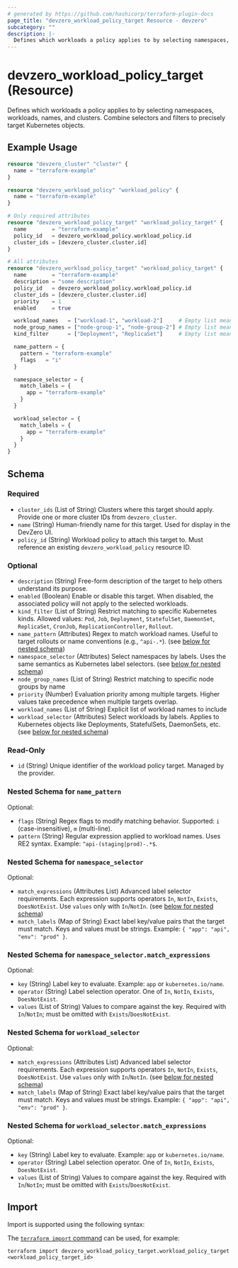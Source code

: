 ```yaml
---
# generated by https://github.com/hashicorp/terraform-plugin-docs
page_title: "devzero_workload_policy_target Resource - devzero"
subcategory: ""
description: |-
  Defines which workloads a policy applies to by selecting namespaces, workloads, names, and clusters. Combine selectors and filters to precisely target Kubernetes objects.
---
```


# devzero_workload_policy_target (Resource)

Defines which workloads a policy applies to by selecting namespaces, workloads, names, and clusters. Combine selectors and filters to precisely target Kubernetes objects.

## Example Usage

```terraform
resource "devzero_cluster" "cluster" {
  name = "terraform-example"
}

resource "devzero_workload_policy" "workload_policy" {
  name = "terraform-example"
}

# Only required attributes
resource "devzero_workload_policy_target" "workload_policy_target" {
  name        = "terraform-example"
  policy_id   = devzero_workload_policy.workload_policy.id
  cluster_ids = [devzero_cluster.cluster.id]
}

# All attributes
resource "devzero_workload_policy_target" "workload_policy_target" {
  name        = "terraform-example"
  description = "some description"
  policy_id   = devzero_workload_policy.workload_policy.id
  cluster_ids = [devzero_cluster.cluster.id]
  priority    = 1
  enabled     = true

  workload_names   = ["workload-1", "workload-2"]     # Empty list means all workloads
  node_group_names = ["node-group-1", "node-group-2"] # Empty list means all node groups
  kind_filter      = ["Deployment", "ReplicaSet"]     # Empty list means all kinds

  name_pattern = {
    pattern = "terraform-example"
    flags   = "i"
  }

  namespace_selector = {
    match_labels = {
      app = "terraform-example"
    }
  }

  workload_selector = {
    match_labels = {
      app = "terraform-example"
    }
  }
}
```

<!-- schema generated by tfplugindocs -->
## Schema

### Required

- `cluster_ids` (List of String) Clusters where this target should apply. Provide one or more cluster IDs from `devzero_cluster`.
- `name` (String) Human-friendly name for this target. Used for display in the DevZero UI.
- `policy_id` (String) Workload policy to attach this target to. Must reference an existing `devzero_workload_policy` resource ID.

### Optional

- `description` (String) Free-form description of the target to help others understand its purpose.
- `enabled` (Boolean) Enable or disable this target. When disabled, the associated policy will not apply to the selected workloads.
- `kind_filter` (List of String) Restrict matching to specific Kubernetes kinds. Allowed values: `Pod`, `Job`, `Deployment`, `StatefulSet`, `DaemonSet`, `ReplicaSet`, `CronJob`, `ReplicationController`, `Rollout`.
- `name_pattern` (Attributes) Regex to match workload names. Useful to target rollouts or name conventions (e.g., `^api-.*`). (see [below for nested schema](#nestedatt--name_pattern))
- `namespace_selector` (Attributes) Select namespaces by labels. Uses the same semantics as Kubernetes label selectors. (see [below for nested schema](#nestedatt--namespace_selector))
- `node_group_names` (List of String) Restrict matching to specific node groups by name
- `priority` (Number) Evaluation priority among multiple targets. Higher values take precedence when multiple targets overlap.
- `workload_names` (List of String) Explicit list of workload names to include
- `workload_selector` (Attributes) Select workloads by labels. Applies to Kubernetes objects like Deployments, StatefulSets, DaemonSets, etc. (see [below for nested schema](#nestedatt--workload_selector))

### Read-Only

- `id` (String) Unique identifier of the workload policy target. Managed by the provider.

<a id="nestedatt--name_pattern"></a>
### Nested Schema for `name_pattern`

Optional:

- `flags` (String) Regex flags to modify matching behavior. Supported: `i` (case-insensitive), `m` (multi-line).
- `pattern` (String) Regular expression applied to workload names. Uses RE2 syntax. Example: `^api-(staging|prod)-.*$`.


<a id="nestedatt--namespace_selector"></a>
### Nested Schema for `namespace_selector`

Optional:

- `match_expressions` (Attributes List) Advanced label selector requirements. Each expression supports operators `In`, `NotIn`, `Exists`, `DoesNotExist`. Use `values` only with `In`/`NotIn`. (see [below for nested schema](#nestedatt--namespace_selector--match_expressions))
- `match_labels` (Map of String) Exact label key/value pairs that the target must match. Keys and values must be strings. Example: `{ "app": "api", "env": "prod" }`.

<a id="nestedatt--namespace_selector--match_expressions"></a>
### Nested Schema for `namespace_selector.match_expressions`

Optional:

- `key` (String) Label key to evaluate. Example: `app` or `kubernetes.io/name`.
- `operator` (String) Label selection operator. One of `In`, `NotIn`, `Exists`, `DoesNotExist`.
- `values` (List of String) Values to compare against the key. Required with `In`/`NotIn`; must be omitted with `Exists`/`DoesNotExist`.



<a id="nestedatt--workload_selector"></a>
### Nested Schema for `workload_selector`

Optional:

- `match_expressions` (Attributes List) Advanced label selector requirements. Each expression supports operators `In`, `NotIn`, `Exists`, `DoesNotExist`. Use `values` only with `In`/`NotIn`. (see [below for nested schema](#nestedatt--workload_selector--match_expressions))
- `match_labels` (Map of String) Exact label key/value pairs that the target must match. Keys and values must be strings. Example: `{ "app": "api", "env": "prod" }`.

<a id="nestedatt--workload_selector--match_expressions"></a>
### Nested Schema for `workload_selector.match_expressions`

Optional:

- `key` (String) Label key to evaluate. Example: `app` or `kubernetes.io/name`.
- `operator` (String) Label selection operator. One of `In`, `NotIn`, `Exists`, `DoesNotExist`.
- `values` (List of String) Values to compare against the key. Required with `In`/`NotIn`; must be omitted with `Exists`/`DoesNotExist`.

## Import

Import is supported using the following syntax:

The [`terraform import` command](https://developer.hashicorp.com/terraform/cli/commands/import) can be used, for example:

```shell
terraform import devzero_workload_policy_target.workload_policy_target <workload_policy_target_id>
```
